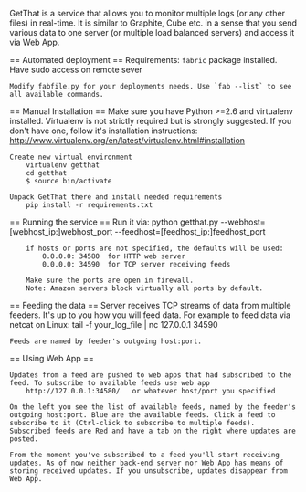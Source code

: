 GetThat is a service that allows you to monitor multiple logs (or any other files) in real-time.
It is similar to Graphite, Cube etc. in a sense that you send various data to one server (or multiple load balanced servers) and access it via Web App.

== Automated deployment ==
	Requirements:  `fabric` package installed. Have sudo access on remote sever
	
	Modify fabfile.py for your deployments needs. Use `fab --list` to see all available commands.

== Manual Installation ==
	Make sure you have Python >=2.6 and virtualenv installed. Virtualenv is not strictly required but is strongly suggested.
	If you don't have one, follow it's installation instructions:
		http://www.virtualenv.org/en/latest/virtualenv.html#installation 
		
	Create new virtual environment
		virtualenv getthat
		cd getthat
		$ source bin/activate

	Unpack GetThat there and install needed requirements
		pip install -r requirements.txt
	
== Running the service ==
	Run it via:
		python getthat.py --webhost=[webhost_ip:]webhost_port --feedhost=[feedhost_ip:]feedhost_port

		if hosts or ports are not specified, the defaults will be used:
			0.0.0.0: 34580  for HTTP web server
			0.0.0.0: 34590  for TCP server receiving feeds

		Make sure the ports are open in firewall.
		Note: Amazon servers block virtually all ports by default.

== Feeding the data ==
	Server receives TCP streams of data from multiple feeders. It's up to you how you will feed data.
	For example to feed data via netcat on Linux:
		 tail -f your_log_file | nc 127.0.0.1 34590

	Feeds are named by feeder's outgoing host:port. 
		 
== Using Web App ==
		 
	Updates from a feed are pushed to web apps that had subscribed to the feed. To subscribe to available feeds use web app
		http://127.0.0.1:34580/   or whatever host/port you specified

	On the left you see the list of available feeds, named by the feeder's outgoing host:port. Blue are the available feeds. Click a feed to subscribe to it (Ctrl-click to subscribe to multiple feeds). Subscribed feeds are Red and have a tab on the right where updates are posted.
	
	From the moment you've subscribed to a feed you'll start receiving updates. As of now neither back-end server nor Web App has means of storing received updates. If you unsubscribe, updates disappear from Web App.
	
